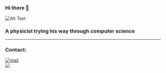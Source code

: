 ### Hi there 👋

![Alt Text](https://media.giphy.com/media/xaHFxr5iG0FD9CvYoz/giphy.gif)

### A physicist trying his way through computer science
------
### Contact:
<div style="display: flex;" align="left">
  <a href="mailto:markusfwirz@gmail.com">
    <img src='https://img.shields.io/badge/Mail-EA4335?style=for-the-badge&logo=Mail.Ru&logoColor=white' alt='mail' />
  </a>
</div>
<div style="display: flex;" align="left">
  <a href="https://www.linkedin.com/in/markus-wirz-mde-figu-042/">
    <img src="https://img.icons8.com/ios/50/000000/linkedin.png"/>
  </a>
</div>
